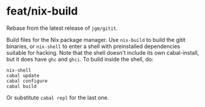 feat/nix-build
==============

Rebase from the latest release of `jgm/gitit`.

Build files for the Nix package manager.
Use `nix-build` to build the gitit binaries, or `nix-shell`
to enter a shell with preinstalled dependencies suitable for hacking.
Note that the shell doesn't include its own cabal-install,
but it does have `ghc` and `ghci`.
To build inside the shell, do:

    nix-shell
    cabal update
    cabal configure
    cabal build

Or substitute `cabal repl` for the last one.

